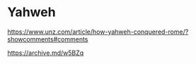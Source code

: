 # Yahweh

https://www.unz.com/article/how-yahweh-conquered-rome/?showcomments#comments

https://archive.md/w5BZq